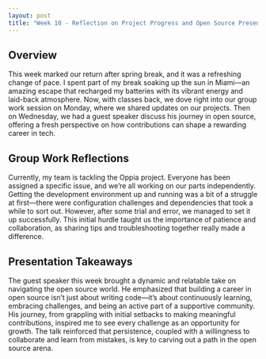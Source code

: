 ```yaml
---
layout: post
title: "Week 10 - Reflection on Project Progress and Open Source Presentation"
---
```


## Overview
This week marked our return after spring break, and it was a refreshing change of pace. I spent part of my break soaking up the sun in Miami—an amazing escape that recharged my batteries with its vibrant energy and laid-back atmosphere. Now, with classes back, we dove right into our group work session on Monday, where we shared updates on our projects. Then on Wednesday, we had a guest speaker discuss his journey in open source, offering a fresh perspective on how contributions can shape a rewarding career in tech.

## Group Work Reflections
Currently, my team is tackling the Oppia project. Everyone has been assigned a specific issue, and we’re all working on our parts independently. Getting the development environment up and running was a bit of a struggle at first—there were configuration challenges and dependencies that took a while to sort out. However, after some trial and error, we managed to set it up successfully. This initial hurdle taught us the importance of patience and collaboration, as sharing tips and troubleshooting together really made a difference.

## Presentation Takeaways
The guest speaker this week brought a dynamic and relatable take on navigating the open source world. He emphasized that building a career in open source isn’t just about writing code—it’s about continuously learning, embracing challenges, and being an active part of a supportive community. His journey, from grappling with initial setbacks to making meaningful contributions, inspired me to see every challenge as an opportunity for growth. The talk reinforced that persistence, coupled with a willingness to collaborate and learn from mistakes, is key to carving out a path in the open source arena.
